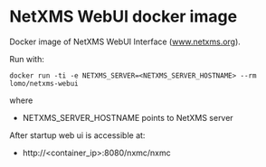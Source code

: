 # NetXMS WebUI docker image

Docker image of NetXMS WebUI Interface (www.netxms.org).


Run with:

	docker run -ti -e NETXMS_SERVER=<NETXMS_SERVER_HOSTNAME> --rm lomo/netxms-webui

where
* NETXMS\_SERVER\_HOSTNAME points to NetXMS server

After startup web ui is accessible at:

* http://\<container\_ip\>:8080/nxmc/nxmc

